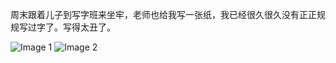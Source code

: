 周末跟着儿子到写字班来坐牢，老师也给我写一张纸，我已经很久很久没有正正规规写过字了。写得太丑了。

![Image 1](https://files.e5n.cc/media_attachments/files/114/686/320/572/788/444/original/1ae88225455cdbe1.jpg)
![Image 2](https://files.e5n.cc/media_attachments/files/114/686/318/040/657/310/original/032a8e92bf05cc78.jpg)